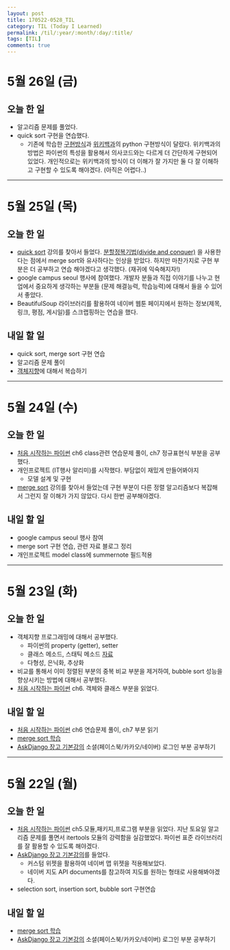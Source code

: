 ```yaml
---
layout: post
title: 170522-0528_TIL
category: TIL (Today I Learned)
permalink: /til/:year/:month/:day/:title/
tags: [TIL]
comments: true
---
```

# 5월 26일 (금)
## 오늘 한 일
- 알고리즘 문제를 풀었다.
- quick sort 구현을 연습했다.
 	- 기존에 학습한 [구현방식](https://wayhome25.github.io/cs/2017/04/20/cs-24/)과 [위키백과](https://ko.wikipedia.org/wiki/%ED%80%B5_%EC%A0%95%EB%A0%AC)의 python 구현방식이 달랐다. 위키백과의 방법은 파이썬의 특성을 활용해서 의사코드와는 다르게 더 간단하게 구현되어 있었다. 개인적으로는 위키백과의 방식이 더 이해가 잘 가지만 둘 다 잘 이해하고 구현할 수 있도록 해야겠다. (아직은 어렵다..)

---

# 5월 25일 (목)
## 오늘 한 일
- [quick sort](https://www.inflearn.com/course/%EC%95%8C%EA%B3%A0%EB%A6%AC%EC%A6%98-%EA%B0%95%EC%A2%8C/) 강의를 찾아서 들었다. [분할정복기법(divide and conquer)](https://ko.wikipedia.org/wiki/%EB%B6%84%ED%95%A0_%EC%A0%95%EB%B3%B5_%EC%95%8C%EA%B3%A0%EB%A6%AC%EC%A6%98) 을 사용한다는 점에서 merge sort와 유사하다는 인상을 받았다. 하지만 마찬가지로 구현 부분은 더 공부하고 연습 해야겠다고 생각했다. (재귀에 익숙해지자!)
- google campus seoul 행사에 참여했다. 개발자 분들과 직접 이야기를 나누고 현업에서 중요하게 생각하는 부분들 (문제 해결능력, 학습능력)에 대해서 들을 수 있어서 좋았다.
- BeautifulSoup 라이브러리를 활용하여 네이버 웹툰 페이지에서 원하는 정보(제목, 링크, 평점, 게시일)를 스크랩핑하는 연습을 했다.

## 내일 할 일
- quick sort, merge sort 구현 연습
- 알고리즘 문제 풀이
- [객체지향](https://wayhome25.github.io/blog/categories/#컴퓨터공학)에 대해서 복습하기

---

# 5월 24일 (수)
## 오늘 한 일
- [처음 시작하는 파이썬](http://www.hanbit.co.kr/store/books/look.php?p_code=B2827459900) ch6 class관련 연습문제 풀이, ch7 정규표현식 부분을 공부했다.
- 개인프로젝트 (IT행사 알리미)를 시작했다. 부담없이 재밌게 만들어봐야지
	- 모델 설계 및 구현
- [merge sort](https://www.inflearn.com/course/%EC%BD%94%EB%94%A9-%EC%9D%B8%ED%84%B0%EB%B7%B0/) 강의를 찾아서 들었는데 구현 부분이 다른 정렬 알고리즘보다 복잡해서 그런지 잘 이해가 가지 않았다. 다시 한번 공부해야겠다.

## 내일 할 일
- google campus seoul 행사 참여
- merge sort 구현 연습, 관련 자료 블로그 정리
- 개인프로젝트 model class에 summernote 필드적용

---
# 5월 23일 (화)
## 오늘 한 일
- 객체지향 프로그래밍에 대해서 공부했다.
	- 파이썬의 property (getter), setter
	- 클래스 메소드, 스태틱 메소드 [자료](http://schoolofweb.net/blog/posts/%ED%8C%8C%EC%9D%B4%EC%8D%AC-oop-part-4-%ED%81%B4%EB%9E%98%EC%8A%A4-%EB%A9%94%EC%86%8C%EB%93%9C%EC%99%80-%EC%8A%A4%ED%83%9C%ED%8B%B1-%EB%A9%94%EC%86%8C%EB%93%9C-class-method-and-static-method/)
	- 다형성, 은닉화, 추상화
- 비교를 통해서 이미 정렬된 부분의 중복 비교 부분을 제거하여, bubble sort 성능을 향상시키는 방법에 대해서 공부했다.  
- [처음 시작하는 파이썬](http://www.hanbit.co.kr/store/books/look.php?p_code=B2827459900) ch6. 객체와 클래스 부분을 읽었다.

## 내일 할 일
- [처음 시작하는 파이썬](http://www.hanbit.co.kr/store/books/look.php?p_code=B2827459900) ch6 연습문제 풀이, ch7 부분 읽기
- [merge sort 학습](https://www.inflearn.com/course/%EC%BD%94%EB%94%A9-%EC%9D%B8%ED%84%B0%EB%B7%B0/)
- [AskDjango 장고 기본강의](https://nomade.kr/vod/django/) 소셜(페이스북/카카오/네이버) 로그인 부분 공부하기

---
# 5월 22일 (월)
## 오늘 한 일
- [처음 시작하는 파이썬](http://www.hanbit.co.kr/store/books/look.php?p_code=B2827459900) ch5.모듈,패키지,프로그램 부분을 읽었다. 지난 토요일 알고리즘 문제를 풀면서 itertools 모듈의 강력함을 실감했었다. 파이썬 표준 라이브러리를 잘 활용할 수 있도록 해야겠다.
- [AskDjango 장고 기본강의](https://nomade.kr/vod/django/)를 들었다.
	- 커스텀 위젯을 활용하여 네이버 맵 위젯을 적용해보았다.
	- 네이버 지도 API documents를 참고하여 지도를 원하는 형태로 사용해봐야겠다.
- selection sort, insertion sort, bubble sort 구현연습

## 내일 할 일
- [merge sort 학습](https://www.inflearn.com/course/%EC%BD%94%EB%94%A9-%EC%9D%B8%ED%84%B0%EB%B7%B0/)
- [AskDjango 장고 기본강의](https://nomade.kr/vod/django/) 소셜(페이스북/카카오/네이버) 로그인 부분 공부하기
